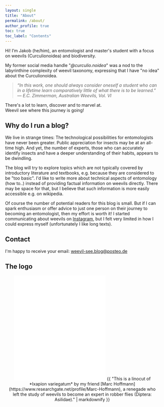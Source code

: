 ```yaml
---
layout: single
title: "About"
permalink: /about/
author_profile: true
toc: true
toc_label: "Contents"
---
```


Hi! I’m Jakob (he/him), an entomologist and master's student with a focus on weevils (Curculionoidea) and biodiversity.

My former social media handle "*@curculio.noidea*" was a nod to the labyrinthine complexity of weevil taxonomy, expressing that I have "no idea" about the Curculionoidea.
> *“In this work, one should always consider oneself a student who can in a lifetime learn comparatively little of what there is to be learned.”*  
> — *E.C. Zimmerman, Australian Weevils, Vol. VI*

There's a lot to learn, discover and to marvel at.<br>
Weevil see where this journey is going!



## Why do I run a blog?
We live in strange times: The technological possibilities for entomologists have never been greater. Public appreciation for insects may be at an all-time high. And yet, the number of experts, those who can accurately identify insects and have a deeper understanding of their habits, appears to be dwindling.

The blog will try to explore topics which are not typically covered by introductory literature and textbooks, e.g. because they are considered to be "too basic". I'd like to write more about technical aspects of entomology (how to..) instead of providing factual information on weevils directly. There may be space for that, but I believe that such information is more easily accessible e.g. on wikipedia.

Of course the number of potential readers for this blog is small. But if I can spark enthusiasm or offer advice to just one person on their journey to becoming an entomologist, then my effort is worth it!
I started communicating about weevils on [Instagram](https://www.instagram.com/weevil.see/), but I felt very limited in how I could express myself (unfortunately I like long texts).

## Contact
I'm happy to receive your email: <i class="fas fa-fw fa-envelope"></i> [weevil-see.blog@posteo.de](mailto:weevil-see.blog@posteo.de)

## The logo
<div style="text-align: center;">
  <img src="/assets/images/ixapion_300dpi.png" alt="Linocut of Ixapion variegatum by Marc Hoffmann" width="300" />
  {{ "This is a linocut of *Ixapion variegatum* by my friend [Marc Hoffmann](https://www.researchgate.net/profile/Marc-Hoffmann), a renegade who left the study of weevils to become an expert in robber flies (Diptera: Asilidae)." | markdownify }}
</div>
